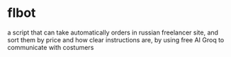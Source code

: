 # flbot
a script that can take automatically orders in russian freelancer site, and sort them by price and how clear instructions are, by using free AI Groq to communicate with costumers

